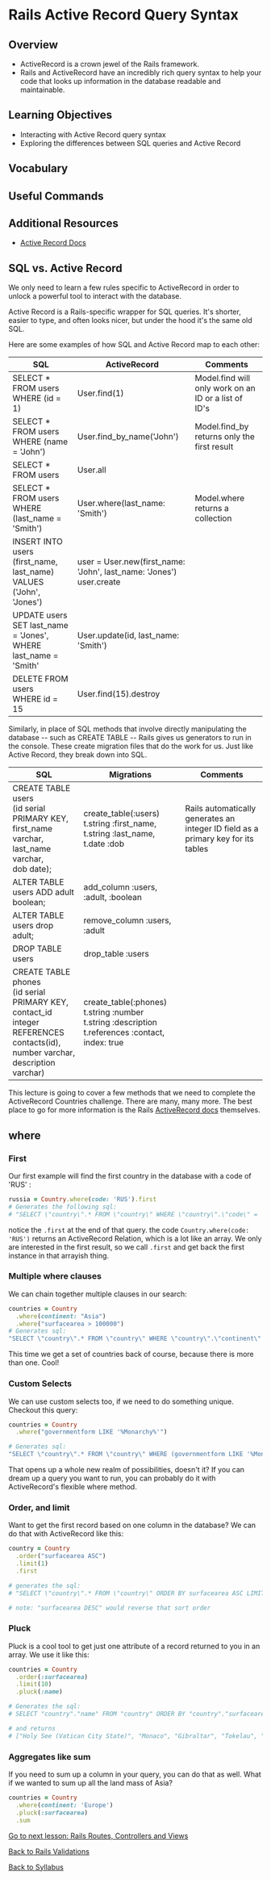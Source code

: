 # Rails Active Record Query Syntax

## Overview
- ActiveRecord is a crown jewel of the Rails framework.
- Rails and ActiveRecord have an incredibly rich query syntax to help your code that looks up information in the database readable and maintainable.

## Learning Objectives
- Interacting with Active Record query syntax
- Exploring the differences between SQL queries and Active Record

## Vocabulary
## Useful Commands
## Additional Resources
- <a href="https://guides.rubyonrails.org/active_record_querying.html" target="blank">Active Record Docs</a>


## SQL vs. Active Record
We only need to learn a few rules specific to ActiveRecord in order to unlock a powerful tool to interact with the database.

Active Record is a Rails-specific wrapper for SQL queries. It's shorter, easier to type, and often looks nicer, but under the hood it's the same old SQL.

Here are some examples of how SQL and Active Record map to each other:

<table>
  <thead>
    <tr>
    <th>SQL</th>
    <th>ActiveRecord</th>
    <th>Comments</th>
    <thead>
    </tr>
  <tbody>
    <tr>
      <td>SELECT * FROM users
        WHERE (id = 1)
      </td>
      <td>User.find(1)</td>
      <td>Model.find will only work on an ID or a list of ID's</td>
    </tr>
    <tr>
      <td>SELECT * FROM users
        WHERE (name = 'John')
      </td>
      <td>User.find_by_name('John')
      </td>
      <td>Model.find_by returns only the first result</td>
    </tr>
    <tr>
      <td>SELECT * FROM users</td>
      <td>User.all</td>
      <td></td>
    </tr>
    <tr>
      <td>SELECT * FROM users
        WHERE (last_name = 'Smith')
      </td>
      <td>User.where(last_name: 'Smith')
      </td>
      <td>Model.where returns a collection</td>
    </tr>
    <tr>
      <td>INSERT INTO users <br/>
        (first_name, last_name) <br/>
        VALUES ('John', 'Jones')
      </td>
      <td>user = User.new(first_name: 'John', last_name: 'Jones') <br/>
        user.create
      </td>
      <td></td>
    </tr>
    <tr>
      <td>UPDATE users <br/>
        SET last_name = 'Jones', <br/>
        WHERE last_name = 'Smith'
      </td>
      <td>User.update(id, last_name: 'Smith')</td>
      <td></td>
    </tr>
    <tr>
      <td>DELETE FROM users <br/>
        WHERE id = 15
      </td>
      <td>User.find(15).destroy</td>
      <td></td>
    </tr>
  <tbody>
</table>

Similarly, in place of SQL methods that involve directly manipulating the database -- such as CREATE TABLE -- Rails gives us generators to run in the console.  These create migration files that do the work for us. Just like Active Record, they break down into SQL.

<table>
  <thead>
    <tr>
    <th>SQL</th>
    <th width="40%">Migrations</th>
    <th>Comments</th>
    <thead>
    </tr>
  <tbody>
  <tr>
    <td>CREATE TABLE users <br/>
      (id serial PRIMARY KEY, <br/>
      first_name varchar, last_name varchar, <br/>
       dob date);
    </td>
    <td>create_table(:users) <br/>
        t.string :first_name, <br/>
        t.string :last_name, <br/>
        t.date :dob <br/>
    </td>
    <td>Rails automatically generates an integer ID field as a primary key for its tables</td>
  </tr>
  <tr>
    <td>ALTER TABLE users ADD adult boolean;</td>
    <td>add_column :users, :adult, :boolean</td>
    <td></td>
  </tr>
  <tr>
    <td>ALTER TABLE users drop adult;</td>
    <td>remove_column :users, :adult</td>
    <td></td>
  </tr>
  <tr>
    <td>DROP TABLE users</td>
    <td>drop_table :users</td>
    <td></td>
  </tr>
  <tr>
    <td>CREATE TABLE phones <br/>
      (id serial PRIMARY KEY,<br/>
      contact_id integer REFERENCES contacts(id), <br/>
      number varchar, description varchar)
    </td>
    <td>create_table(:phones) <br/>
      t.string :number <br/>
      t.string :description <br/>
      t.references :contact, index: true
    </td>
    <td></td>
  </tr>
  <tbody>
</table>

This lecture is going to cover a few methods that we need to complete the ActiveRecord Countries challenge.  There are many, many more.  The best place to go for more information is the Rails [ActiveRecord docs](https://guides.rubyonrails.org/active_record_querying.html) themselves.

## where

### First
Our first example will find the first country in the database with a code of 'RUS' :
```ruby
russia = Country.where(code: 'RUS').first
# Generates the following sql:
# "SELECT \"country\".* FROM \"country\" WHERE \"country\".\"code\" = 'RUS'"
```
notice the ```.first``` at the end of that query.  the code ```Country.where(code: 'RUS')``` returns an ActiveRecord Relation, which is a lot like an array.  We only are interested in the first result, so we call ```.first``` and get back the first instance in that arrayish thing.

### Multiple where clauses
We can chain together multiple clauses in our search:

```ruby
countries = Country
  .where(continent: "Asia")
  .where("surfacearea > 100000")
# Generates sql:
"SELECT \"country\".* FROM \"country\" WHERE \"country\".\"continent\" = 'Asia' AND (surfacearea > 100000)"
```

This time we get a set of countries back of course, because there is more than one.  Cool!

### Custom Selects
We can use custom selects too, if we need to do something unique.  Checkout this query:

```ruby
countries = Country
  .where("governmentform LIKE '%Monarchy%'")

# Generates sql:
"SELECT \"country\".* FROM \"country\" WHERE (governmentform LIKE '%Monarchy%')"
```

That opens up a whole new realm of possibilities, doesn't it?  If you can dream up a query you want to run, you can probably do it with ActiveRecord's flexible where method.

### Order, and limit

Want to get the first record based on one column in the database?  We can do that with ActiveRecord like this:

```ruby
country = Country
  .order("surfacearea ASC")
  .limit(1)
  .first

# generates the sql:
# "SELECT \"country\".* FROM \"country\" ORDER BY surfacearea ASC LIMIT 1"

# note: "surfacearea DESC" would reverse that sort order
```

### Pluck

Pluck is a cool tool to get just one attribute of a record returned to you in an array.  We use it like this:

```ruby
countries = Country
  .order(:surfacearea)
  .limit(10)
  .pluck(:name)

# Generates the sql:
# SELECT "country"."name" FROM "country" ORDER BY "country"."surfacearea" ASC LIMIT 10

# and returns
# ["Holy See (Vatican City State)", "Monaco", "Gibraltar", "Tokelau", "Cocos (Keeling) Islands", "United States Minor Outlying Islands", "Macao", "Nauru", "Tuvalu", "Norfolk Island"]
```

### Aggregates like sum

If you need to sum up a column in your query, you can do that as well.  What if we wanted to sum up all the land mass of Asia?  

```ruby
countries = Country
  .where(continent: 'Europe')
  .pluck(:surfacearea)
  .sum
```


[Go to next lesson: Rails Routes, Controllers and Views](../Rails-C&V/01rails_routes_controllers_views.md)

[Back to Rails Validations](./validations.md)

[Back to Syllabus](../README.md)
